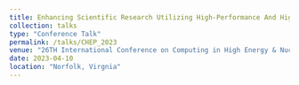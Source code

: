 ```yaml
---
title: Enhancing Scientific Research Utilizing High-Performance And High-Throughput Computing An Overview With Uses In Nuclear And Particle Physics
collection: talks
type: "Conference Talk"
permalink: /talks/CHEP_2023
venue: "26TH International Conference on Computing in High Energy & Nuclear Physics"
date: 2023-04-10
location: "Norfolk, Virgnia"
---
```


